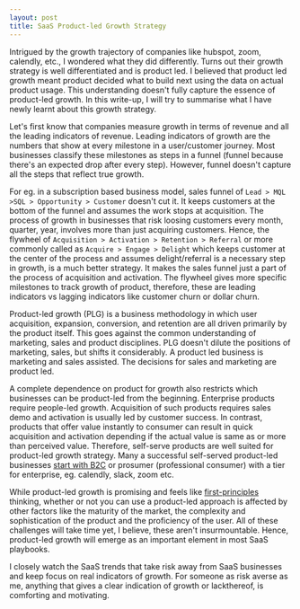 ```yaml
---
layout: post
title: SaaS Product-led Growth Strategy
---
```



Intrigued by the growth trajectory of companies like hubspot, zoom, calendly, etc., I wondered what they did differently. Turns out their growth strategy is well differentiated and is product led. I believed that product led growth meant product decided what to build next using the data on actual product usage. This understanding doesn't fully capture the essence of product-led growth. In this write-up, I will try to summarise what I have newly learnt about this growth strategy.

Let's first know that companies measure growth in terms of revenue and all the leading indicators of revenue. Leading indicators of growth are the numbers that show at every milestone in a user/customer journey. Most businesses classify these milestones as steps in a funnel (funnel because there's an expected drop after every step). However, funnel doesn't capture all the steps that reflect true growth. 

For eg. in a subscription based business model, sales funnel of `Lead > MQL >SQL > Opportunity > Customer` doesn't cut it. It keeps customers at the bottom of the funnel and assumes the work stops at acquisition. The process of growth in businesses that risk loosing customers every month, quarter, year, involves more than just acquiring customers. Hence, the flywheel of `Acquisition > Activation > Retention > Referral` or more commonly called as `Acquire > Engage > Delight` which keeps customer at the center of the process and assumes delight/referral is a necessary step in growth, is a much better strategy. It makes the sales funnel just a part of the process of acquisition and activation. The flywheel gives more specific milestones to track growth of product, therefore, these are leading indicators vs lagging indicators like customer churn or dollar churn. 

Product-led growth (PLG) is a business methodology in which user acquisition, expansion, conversion, and retention are all driven primarily by the product itself. This goes against the common understanding of marketing, sales and product disciplines. PLG doesn't dilute the positions of marketing, sales, but shifts it considerably. A product led business is marketing and sales assisted. The decisions for sales and marketing are product led. 

A complete dependence on product for growth also restricts which businesses can be product-led from the beginning. Enterprise products require people-led growth. Acquisition of such products requires sales demo and activation is usually led by customer success. In contrast, products that offer value instantly to consumer can result in quick acquisition and activation depending if the actual value is same as or more than perceived value. Therefore, self-serve products are well suited for product-led growth strategy. Many a successful self-served product-led businesses [start with B2C](https://clearbit.com/resources/reports/product-led-growth-companies#b2b-or-not-2b) or prosumer (professional consumer) with a tier for enterprise, eg. calendly, slack, zoom etc. 

While product-led growth is promising and feels like [first-principles](https://fs.blog/2018/04/first-principles/) thinking, whether or not you can use a product-led approach is affected by other factors like the maturity of the market, the complexity and sophistication of the product and the proficiency of the user. All of these challenges will take time yet, I believe, these aren't insurmountable. Hence, product-led growth will emerge as an important element in most SaaS playbooks. 

I closely watch the SaaS trends that take risk away from SaaS businesses and keep focus on real indicators of growth. For someone as risk averse as me, anything that gives a clear indication of growth or lackthereof, is comforting and motivating.  





